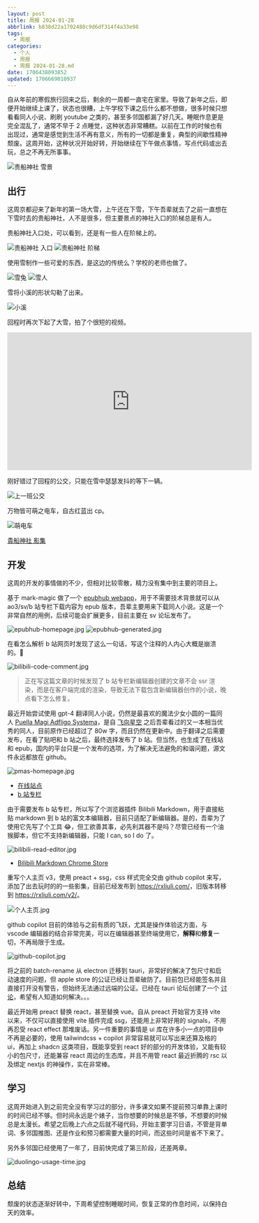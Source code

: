 ```yaml
---
layout: post
title: 周报 2024-01-28
abbrlink: b838d22a1702480c9d6df314f4a33e98
tags:
  - 周报
categories:
  - 个人
  - 周报
  - 周报 2024-01-28.md
date: 1706438093852
updated: 1706669010937
---
```


自从年前的寒假旅行回来之后，剩余的一周都一直宅在家里。导致了新年之后，即便开始继续上课了，状态也很糟，上午学校下课之后什么都不想做，很多时候只想看看同人小说、刷刷 youtube 之类的，甚至多邻国都漏了好几天。睡眠作息更是完全混乱了，通常不早于 2 点睡觉，这种状态非常糟糕。以前在工作的时候也有出现过，通常是感觉到生活不再有意义，所有的一切都是重复，典型的间歇性精神颓废。这周开始，这种状况开始好转，开始继续在下午做点事情，写点代码或出去玩，总之不再无所事事。

![贵船神社 雪景](https://image-proxy.rxliuli.com/?url=https://lh3.googleusercontent.com/pw/ABLVV85QrNKm-gLaGZJU89L6-Wg2U91w0fyYOFrfCcpWxbJlHWJ2UMhxbBOwDOaBHl0NkGM0VdXOS17bmva3yyQYT4QLtK-Sg3CrlLjuBpLLHcUTIknIYL7Ah7r0IVhpXRXAe0m9l2YYdKCu-NbeZipHqua-Aw=w2554-h1916-s-no-gm)

## 出行

这周京都迎来了新年的第一场大雪，上午还在下雪，下午吾辈就去了之前一直想在下雪时去的贵船神社，人不是很多，但主要景点的神社入口的阶梯总是有人。

贵船神社入口处，可以看到，还是有一些人在阶梯上的。

![贵船神社 入口](https://image-proxy.rxliuli.com/?url=https://lh3.googleusercontent.com/pw/ABLVV845-ZhF7XooaK69ayqK7ch1Oz-9CTiSFORAIMEbP4VR0f_UMuCJEl98ufcxonp2I_Eak526vgaFQo6qFcCOx15hWxxYsgkOmCK3NpYVdU3s8yeK8oRrj32t6fHb4ex9dT8-27LRTLCoXahnfldS1_PiCw=w2554-h1916-s-no-gm)
![贵船神社 阶梯](https://image-proxy.rxliuli.com/?url=https://lh3.googleusercontent.com/pw/ABLVV86PAZvXU5aJHWTFocNzhUV22-FoBcLeEuUEJpI0r66_JHIeNrclSTsDEsSTf5qT5LPEVtduJGe83NvW8ascXUVTu8mfRccS3nh86MUal_nRFqCyj9zOpHqiExNsDqGIVpzayr4v_fENZsKV42sJTcW4qg=w1438-h1916-s-no-gm)

使用雪制作一些可爱的东西，是这边的传统么？学校的老师也做了。

![雪兔](https://image-proxy.rxliuli.com/?url=https://lh3.googleusercontent.com/pw/ABLVV84bRc0dcv6OzsRMSv2t-sSsIhyvrrqXCtbbwFR6oJt-kjZUAk-43TPYxhP9OStvYlHqQb9JP1-YLi9tQzbzSs9a2tjzfxDCzFvAuAysEPAXZYzEz8Wr2kAKT7Uqt4brJsI-zS_cmm4H0U7pS4lAd0pV6A=w2554-h1916-s-no-gm)
![雪人](https://image-proxy.rxliuli.com/?url=https://lh3.googleusercontent.com/pw/ABLVV84UaFC_wxD9DUPhbJ-8k9RkX3sIDinxkhrucOwYX-ncbhl1mNtloE0r5Sy9pMfrbTHNz7Kv8ScMO_vTQ4oXnBDcB9myAqh5Lq275cv5PHq3GkiF2JNbumCghPVUWx4-vKX7acb-q02xqTSht9hEDpwoCA=w1438-h1916-s-no-gm)

雪将小溪的形状勾勒了出来。

![小溪](https://image-proxy.rxliuli.com/?url=https://lh3.googleusercontent.com/pw/ABLVV87YD0lrHSqKjB1lETPvC6jU2rcJYKmH3S4kcV4BVW0W35ou95mBOvs8iRxmQCnS3uNPq-McqyAhJlzRKjgvEhX3eW5gZ8i4Pf99M_Mxnanu0s4WdCpMKx1KPovLeodRxa5EoJqH5L1-_T1-6YWSF_1fiA=w2554-h1916-s-no-gm)

回程时再次下起了大雪，拍了个很短的视频。

<iframe width="560" height="315" src="https://www.youtube.com/embed/39SUz7ZeyXc?si=ASAJ-HLizGFsqwAa" title="YouTube video player" frameborder="0" allow="accelerometer; autoplay; clipboard-write; encrypted-media; gyroscope; picture-in-picture; web-share" allowfullscreen></iframe>

刚好错过了回程的公交，只能在雪中瑟瑟发抖的等下一辆。

![上一班公交](https://image-proxy.rxliuli.com/?url=https://lh3.googleusercontent.com/pw/ABLVV87je3odUygh_OZiO9DKQIh-dac03P7mShBQxTm2VSh6yXpdmOI-AITiY6W29CHcfvjv1322ozgRDENW6ijlSmwvmz3L1E-KMTxQDrz9G4LFlaMiO_qfy7fSh6Ryo6a4LMVKWigiRgOPgV_4nAbMeMjU7Q=w1438-h1916-s-no-gm)

万物皆可萌之电车，自古红蓝出 cp。

![萌电车](https://image-proxy.rxliuli.com/?url=https://lh3.googleusercontent.com/pw/ABLVV84fZB7UP8cGM6ydI30moNTw8L9q0D0ImOu3LkyCx417TPQG3h1UTgnDL_JXeiMIrIgbQHLilSKk3iDmgPY4sCvahqZzRroVu8WtpdKZzMJDh1pYtnPyGvGsqP7aeU-aTm9hjoBaTEzMMTcG8NwEDhn5XQ=w1438-h1916-s-no-gm?authuser=0)

[貴船神社 影集](https://photos.app.goo.gl/XvsDmu2t7axRU8fFA)

## 开发

这周的开发的事情做的不少，但相对比较零散，精力没有集中到主要的项目上。

基于 mark-magic 做了一个 [epubhub webapp](https://epubhub.rxliuli.com)，用于不需要技术背景就可以从 ao3/sv/b 站专栏下载内容为 epub 版本，吾辈主要用来下载同人小说。这是一个非常自然的用例，后续可能会扩展更多，目前主要在 sv 论坛发布了。

![epubhub-homepage.jpg](/resources/2023b9ce01c3430f8b9a915d72075ca0.jpg)
![epubhub-generated.jpg](/resources/43bc93ee0117452ebb1107764b25b537.jpg)

在看怎么解析 b 站网页时发现了这么一句话，写这个注释的人内心大概是崩溃的。🤣

![bilibili-code-comment.jpg](/resources/0a64b63525b846928942afb8db8be01f.jpg)

> 正在写这篇文章的时候发现了 b 站专栏新编辑器创建的文章不会 ssr 渲染，而是在客户端完成的渲染，导致无法下载包含新编辑器创作的小说，晚点看下怎么修复。

最近开始尝试使用 gpt-4 翻译同人小说，仍然是最喜欢的魔法少女小圆的一篇同人 [Puella Magi Adfligo Systema](https://forums.sufficientvelocity.com/threads/2538/)，是自 [飞向星空](https://tts.liuli.moe/) 之后吾辈看过的又一本相当优秀的同人，目前原作已经超过了 80w 字，而且仍然在更新中。由于翻译之后需要发布，在看了贴吧和 b 站之后，最终选择发布了 b 站。但当然，也生成了在线站和 epub，国内的平台只是一个发布的选项，为了解决无法避免的和谐问题，源文件永远都放在 github。

![pmas-homepage.jpg](/resources/6bd24ef299684d5392675ffa5826332b.jpg)

*   [在线站点](https://pmas.liuli.moe/)
*   [b 站专栏](https://www.bilibili.com/read/readlist/rl794874)

由于需要发布 b 站专栏，所以写了个浏览器插件 Bilibili Markdown，用于直接粘贴 markdown 到 b 站的富文本编辑器，目前只适配了新编辑器。是的，吾辈为了使用它先写了个工具 😂，但工欲善其事，必先利其器不是吗？尽管已经有一个油猴脚本，但它不支持新编辑器，只能 I can, so I do 了。

![bilibili-read-editor.jpg](/resources/59ce0e0812694695bfa158c88a225c4f.jpg)

*   [Bilibili Markdown Chrome Store](https://chromewebstore.google.com/detail/bilibili-markdown/gnhfnomkebeabllbfnodhhhebnieehoe)

重写个人主页 v3，使用 preact + ssg，css 样式完全交由 github copilot 来写，添加了出去玩时的的一些影集，目前已经发布到 <https://rxliuli.com/>，旧版本转移到 <https://rxliuli.com/v2/>。

![个人主页.jpg](/resources/addeaf0027fc4458b2ec8343de66e65a.jpg)

github copilot 目前的体验与之前有质的飞跃，尤其是操作体验这方面，与 vscode 编辑器的结合非常完美，可以在编辑器甚至终端使用它，**解释**和**修复**一切，不再局限于生成。

![github-copilot.jpg](/resources/e6944e3778cb4de9a51e2e9b6da434ab.jpg)

将之前的 batch-rename 从 electron 迁移到 tauri，非常好的解决了包尺寸和启动速度的问题，但 apple store 的公证已经让吾辈破防了。目前包已经能签名并且直接打开没有警告，但始终无法通过远端的公证。已经在 tauri 论坛创建了一个 [讨论](https://github.com/tauri-apps/tauri/discussions/8693)，希望有人知道如何解决。。。

最近开始用 preact 替换 react，甚至替换 vue。自从 preact 开始官方支持 vite 以来，不仅可以直接使用 vite 插件完成 ssg，还能用上非常好用的 signals，不用再忍受 react effect 那堆废话。另一件重要的事情是 ui 库在许多小一点的项目中不再是必要的，使用 tailwindcss + copilot 非常容易就可以写出来还算及格的 ui，再加上 shadcn 这类项目，既能享受到 react 好的部分的开发体验，又能有较小的包尺寸，还能兼容 react 周边的生态库，并且不用管 react 最近折腾的 rsc 以及绑定 nextjs 的神操作，实在非常棒。

## 学习

这周开始进入到之前完全没有学习过的部分，许多课文如果不提前预习单靠上课时的时间已经不够。但时间永远是个婊子，当你想要的时候总是不够，不想要的时候总是太漫长。希望之后晚上六点之后就不碰代码，开始主要学习日语，不管是背单词、多邻国推图、还是作业和预习都需要大量的时间，而这些时间是省不下来了。

另外多邻国已经使用了一年了，目前快完成了第三阶段，还差两章。

![duolingo-usage-time.jpg](/resources/172b1ef190824e51a7c9d099f09270f2.jpg)

## 总结

颓废的状态逐渐好转中，下周希望控制睡眠时间，恢复正常的作息时间，以保持白天的效率。
